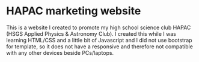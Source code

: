 # HAPAC marketing website

This is a website I created to promote my high school science club HAPAC (HSGS Applied Physics & Astronomy Club).
I created this while I was learning HTML/CSS and a little bit of Javascript and I did not use bootstrap for template, so it does not have a responsive and therefore not compatible with any other devices beside PCs/laptops.
